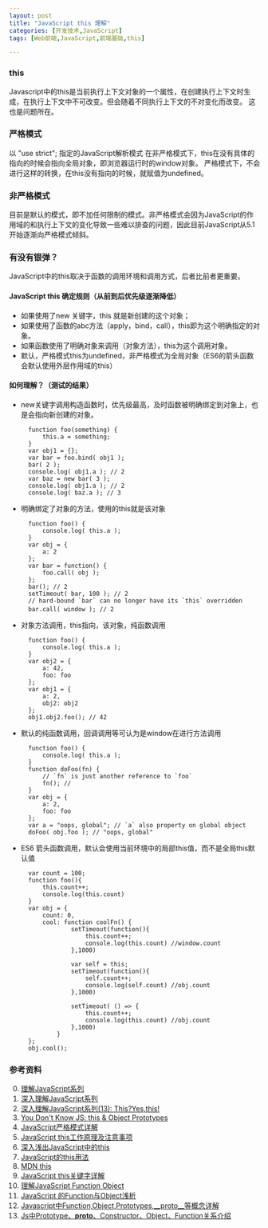 ```yaml
---
layout: post
title: "JavaScript this 理解"
categories: [开发技术,JavaScript]
tags: [Web前端,JavaScript,前端基础,this]

---
```


### this
Javascript中的this是当前执行上下文对象的一个属性，在创建执行上下文时生成，在执行上下文中不可改变。但会随着不同执行上下文的不对变化而改变。 这也是问题所在。

### 严格模式
以 "use strict"; 指定的JavaScript解析模式
在非严格模式下，this在没有具体的指向的时候会指向全局对象，即浏览器运行时的window对象。
严格模式下，不会进行这样的转换，在this没有指向的时候，就赋值为undefined。

### 非严格模式
目前是默认的模式，即不加任何限制的模式。非严格模式会因为JavaScript的作用域的和执行上下文的变化导致一些难以排查的问题，因此目前JavaScript从5.1开始逐渐向严格模式倾斜。

### 有没有银弹？
JavaScript中的this取决于函数的调用环境和调用方式，后者比前者更重要。

#### JavaScript this 确定规则（从前到后优先级逐渐降低）
+ 如果使用了new 关键字，this 就是新创建的这个对象；
+ 如果使用了函数的abc方法（apply，bind，call），this即为这个明确指定的对象。
+ 如果函数使用了明确对象来调用（对象方法），this为这个调用对象。
+ 默认，严格模式this为undefined，非严格模式为全局对象（ES6的箭头函数会默认使用外层作用域的this）

#### 如何理解？（测试的结果）
+ new关键字调用构造函数时，优先级最高，及时函数被明确绑定到对象上，也是会指向新创建的对象。  
  
        function foo(something) {
            this.a = something;
        }
        var obj1 = {};
        var bar = foo.bind( obj1 );
        bar( 2 );
        console.log( obj1.a ); // 2
        var baz = new bar( 3 );
        console.log( obj1.a ); // 2
        console.log( baz.a ); // 3

+ 明确绑定了对象的方法，使用的this就是该对象        
   
        function foo() {
            console.log( this.a );
        }
        var obj = {
            a: 2
        };
        var bar = function() {
            foo.call( obj );
        };
        bar(); // 2
        setTimeout( bar, 100 ); // 2
        // hard-bound `bar` can no longer have its `this` overridden
        bar.call( window ); // 2　　
        
+ 对象方法调用，this指向，该对象，纯函数调用

        function foo() {
            console.log( this.a );
        }
        var obj2 = {
            a: 42,
            foo: foo
        };
        var obj1 = {
            a: 2,
            obj2: obj2
        };
        obj1.obj2.foo(); // 42

+ 默认的纯函数调用，回调调用等可认为是window在进行方法调用       

        function foo() {
            console.log( this.a );
        }
        function doFoo(fn) {
            // `fn` is just another reference to `foo`
            fn(); //
        }
        var obj = {
            a: 2,
            foo: foo
        };
        var a = "oops, global"; // `a` also property on global object
        doFoo( obj.foo ); // "oops, global"
+ ES6 箭头函数调用，默认会使用当前环境中的局部this值，而不是全局this默认值  
          
        var count = 100;
        function foo(){
            this.count++;
            console.log(this.count)
        }
        var obj = {
            count: 0,
            cool: function coolFn() {
                    setTimeout(function(){
                        this.count++;
                        console.log(this.count) //window.count
                    },1000)
                    
                    var self = this;
                    setTimeout(function(){
                        self.count++;
                        console.log(self.count) //obj.count
                    },1000)
                    
                    setTimeout( () => {
                        this.count++;
                        console.log(this.count) //obj.count
                    },1000)
                }
        };
        obj.cool();


### 参考资料
0. [理解JavaScript系列](http://www.cnblogs.com/fool/category/264215.html)
0. [深入理解JavaScript系列](http://www.cnblogs.com/TomXu/archive/2011/12/15/2288411.html)
0. [深入理解JavaScript系列(13): This?Yes,this!](http://www.cnblogs.com/TomXu/archive/2012/01/17/2310479.html)
0. [You Don't Know JS: this & Object Prototypes](https://github.com/getify/You-Dont-Know-JS/blob/master/this%20&%20object%20prototypes/README.md#you-dont-know-js-this--object-prototypes)
0. [JavaScript严格模式详解](http://www.ruanyifeng.com/blog/2013/01/javascript_strict_mode.html)
1. [JavaScript this工作原理及注意事项](http://blog.jobbole.com/67347/)
2. [深入浅出JavaScript中的this](http://www.ibm.com/developerworks/cn/web/1207_wangqf_jsthis/)
3. [JavaScript的this用法](http://www.ruanyifeng.com/blog/2010/04/using_this_keyword_in_javascript.html)
4. [MDN this](https://developer.mozilla.org/en-US/docs/Web/JavaScript/Reference/Operators/this)
5. [JavaScript this关键字详解](http://www.cnblogs.com/justany/archive/2012/11/01/the_keyword_this_in_javascript.html)
6. [理解JavaScript Function Object](http://kb.cnblogs.com/page/77480/)
7. [JavaScript 的Function与Object浅析](http://blog.csdn.net/sykent/article/details/8003343)
8. [Javascript中Function,Object,Prototypes,__proto__等概念详解](http://anykoro.sinaapp.com/2012/01/31/javascript%E4%B8%ADfunctionobjectprototypes__proto__%E7%AD%89%E6%A6%82%E5%BF%B5%E8%AF%A6%E8%A7%A3/)
9. [Js中Prototype、__proto__、Constructor、Object、Function关系介绍](http://www.blogjava.net/heavensay/archive/2013/10/20/405440.html)
